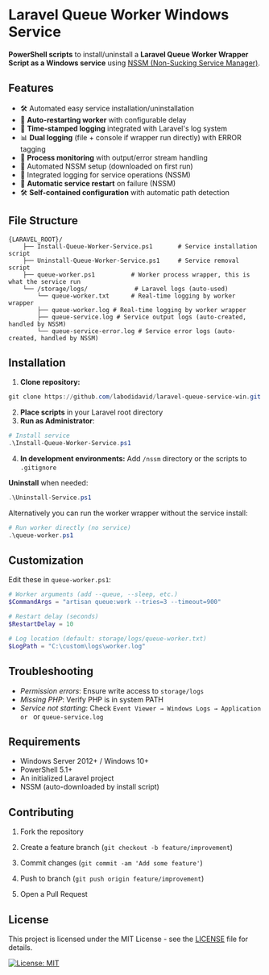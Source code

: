# Laravel Queue Worker Windows Service

**PowerShell scripts** to install/uninstall a **Laravel Queue Worker Wrapper Script as a Windows service** using [NSSM (Non-Sucking Service Manager)](https://nssm.cc).

## Features

- 🛠️ Automated easy service installation/uninstallation
- 🔄 **Auto-restarting worker** with configurable delay
- 📅 **Time-stamped logging** integrated with Laravel's log system
- 📊 **Dual logging** (file + console if wrapper run directly) with ERROR tagging
- 🚦 **Process monitoring** with output/error stream handling
- 📁 Automated NSSM setup (downloaded on first run)
- 📝 Integrated logging for service operations (NSSM)
- 🔄 **Automatic service restart** on failure (NSSM)
- 🛠️ **Self-contained configuration** with automatic path detection

## File Structure
```
{LARAVEL_ROOT}/
	├── Install-Queue-Worker-Service.ps1       # Service installation script
	├── Uninstall-Queue-Worker-Service.ps1     # Service removal script
	├── queue-worker.ps1          # Worker process wrapper, this is what the service run
	└── /storage/logs/             # Laravel logs (auto-used)
	    └── queue-worker.txt      # Real-time logging by worker wrapper
	    ├── queue-worker.log # Real-time logging by worker wrapper
		├── queue-service.log # Service output logs (auto-created, handled by NSSM)  
		└── queue-service-error.log # Service error logs (auto-created, handled by NSSM)
```

## Installation
1. **Clone repository:**
````powershell
git clone https://github.com/labodidavid/laravel-queue-service-win.git
````
2. **Place scripts** in your Laravel root directory
3. **Run as Administrator**:
```powershell
# Install service
.\Install-Queue-Worker-Service.ps1
```
4. **In development environments:** Add `/nssm` directory or the scripts to `.gitignore` 

**Uninstall** when needed:
```powershell
.\Uninstall-Service.ps1
```
Alternatively you can run the worker wrapper without the service install:
```powershell
# Run worker directly (no service)
.\queue-worker.ps1
```

## Customization

Edit these in `queue-worker.ps1`:
```powershell
# Worker arguments (add --queue, --sleep, etc.)
$CommandArgs = "artisan queue:work --tries=3 --timeout=900"

# Restart delay (seconds)
$RestartDelay = 10 

# Log location (default: storage/logs/queue-worker.txt)
$LogPath = "C:\custom\logs\worker.log"
```


## Troubleshooting
- *Permission errors*: Ensure write access to `storage/logs`
- *Missing PHP*: Verify PHP is in system PATH
- *Service not starting*: Check `Event Viewer → Windows Logs → Application or ` or `queue-service.log`

## Requirements
- Windows Server 2012+ / Windows 10+
- PowerShell 5.1+
- An initialized Laravel project
- NSSM (auto-downloaded by install script)
## Contributing

1.  Fork the repository
    
2.  Create a feature branch (`git checkout -b feature/improvement`)
    
3.  Commit changes (`git commit -am 'Add some feature'`)
    
4.  Push to branch (`git push origin feature/improvement`)
    
5.  Open a Pull Request

## License

This project is licensed under the MIT License - see the [LICENSE](LICENSE) file for details.

[![License: MIT](https://img.shields.io/badge/License-MIT-yellow.svg)](https://opensource.org/licenses/MIT)